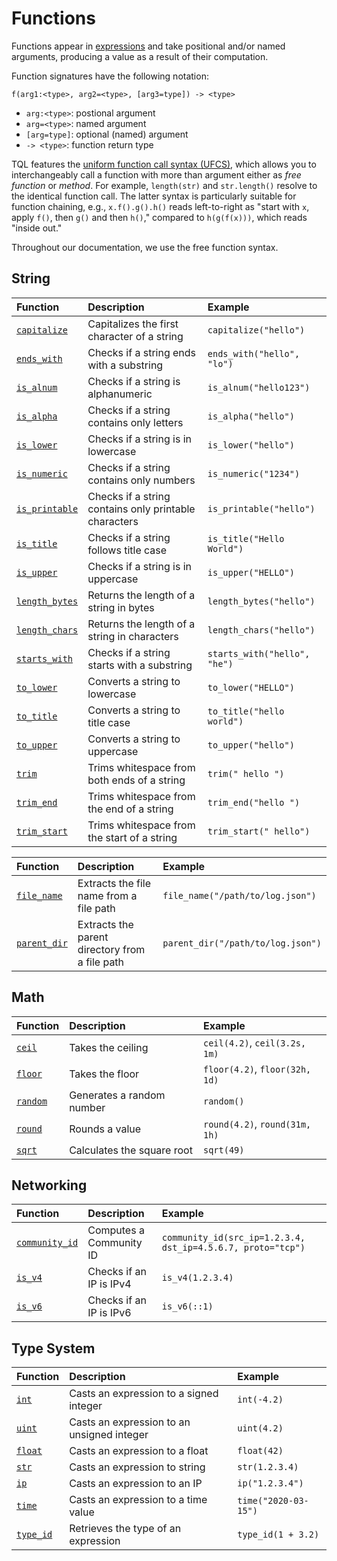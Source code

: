 # Functions

Functions appear in [expressions](../language/expressions.md) and take
positional and/or named arguments, producing a value as a result of their
computation.

Function signatures have the following notation:

```tql
f(arg1:<type>, arg2=<type>, [arg3=type]) -> <type>
```

- `arg:<type>`: postional argument
- `arg=<type>`: named argument
- `[arg=type]`: optional (named) argument
- `-> <type>`: function return type

TQL features the [uniform function call syntax
(UFCS)](https://en.wikipedia.org/wiki/Uniform_Function_Call_Syntax), which
allows you to interchangeably call a function with more than argument either as
*free function* or *method*. For example, `length(str)` and `str.length()`
resolve to the identical function call. The latter syntax is particularly
suitable for function chaining, e.g., `x.f().g().h()` reads left-to-right as
"start with `x`, apply `f()`, then `g()` and then `h()`," compared to
`h(g(f(x)))`, which reads "inside out."

Throughout our documentation, we use the free function syntax.

## String

Function | Description | Example
:--------|:-------------|:-------
[`capitalize`](functions/capitalize.md) | Capitalizes the first character of a string | `capitalize("hello")`
[`ends_with`](functions/ends_with.md) | Checks if a string ends with a substring | `ends_with("hello", "lo")`
[`is_alnum`](functions/is_alnum.md) | Checks if a string is alphanumeric | `is_alnum("hello123")`
[`is_alpha`](functions/is_alpha.md) | Checks if a string contains only letters | `is_alpha("hello")`
[`is_lower`](functions/is_lower.md) | Checks if a string is in lowercase | `is_lower("hello")`
[`is_numeric`](functions/is_numeric.md) | Checks if a string contains only numbers | `is_numeric("1234")`
[`is_printable`](functions/is_printable.md) | Checks if a string contains only printable characters | `is_printable("hello")`
[`is_title`](functions/is_title.md) | Checks if a string follows title case | `is_title("Hello World")`
[`is_upper`](functions/is_upper.md) | Checks if a string is in uppercase | `is_upper("HELLO")`
[`length_bytes`](functions/length_bytes.md) | Returns the length of a string in bytes | `length_bytes("hello")`
[`length_chars`](functions/length_chars.md) | Returns the length of a string in characters | `length_chars("hello")`
[`starts_with`](functions/starts_with.md) | Checks if a string starts with a substring | `starts_with("hello", "he")`
[`to_lower`](functions/to_lower.md) | Converts a string to lowercase | `to_lower("HELLO")`
[`to_title`](functions/to_title.md) | Converts a string to title case | `to_title("hello world")`
[`to_upper`](functions/to_upper.md) | Converts a string to uppercase | `to_upper("hello")`
[`trim`](functions/trim.md) | Trims whitespace from both ends of a string | `trim(" hello ")`
[`trim_end`](functions/trim_end.md) | Trims whitespace from the end of a string | `trim_end("hello ")`
[`trim_start`](functions/trim_start.md) | Trims whitespace from the start of a string | `trim_start(" hello")`

Function | Description | Example
:--------|:-------------|:-------
[`file_name`](functions/file_name.md) | Extracts the file name from a file path | `file_name("/path/to/log.json")`
[`parent_dir`](functions/parent_dir.md) | Extracts the parent directory from a file path | `parent_dir("/path/to/log.json")`

## Math

Function | Description | Example
:--------|:-------------|:-------
[`ceil`](functions/ceil.md) | Takes the ceiling | `ceil(4.2)`, `ceil(3.2s, 1m)`
[`floor`](functions/floor.md) | Takes the floor | `floor(4.2)`, `floor(32h, 1d)`
[`random`](functions/random.md) | Generates a random number | `random()`
[`round`](functions/round.md) | Rounds a value | `round(4.2)`, `round(31m, 1h)`
[`sqrt`](functions/sqrt.md) | Calculates the square root | `sqrt(49)`

## Networking

Function | Description | Example
:--------|:-------------|:-------
[`community_id`](functions/community_id.md) | Computes a Community ID | `community_id(src_ip=1.2.3.4, dst_ip=4.5.6.7, proto="tcp")`
[`is_v4`](functions/is_v4.md) | Checks if an IP is IPv4 | `is_v4(1.2.3.4)`
[`is_v6`](functions/is_v6.md) | Checks if an IP is IPv6 | `is_v6(::1)`

<!--

## OCSF
- `ocsf::category_name`
- `ocsf::category_uid`
- `ocsf::class_name`
- `ocsf::class_uid`

-->

## Type System

Function | Description | Example
:--------|:-------------|:-------
[`int`](functions/int.md) | Casts an expression to a signed integer | `int(-4.2)`
[`uint`](functions/uint.md) | Casts an expression to an unsigned integer | `uint(4.2)`
[`float`](functions/float.md) | Casts an expression to a float | `float(42)`
[`str`](functions/str.md) | Casts an expression to string | `str(1.2.3.4)`
[`ip`](functions/ip.md) | Casts an expression to an IP | `ip("1.2.3.4")`
[`time`](functions/time.md) | Casts an expression to a time value | `time("2020-03-15")`
[`type_id`](functions/type_id.md) | Retrieves the type of an expression | `type_id(1 + 3.2)`

<!--

## Aggregation (?)
- `count`
- `quantile`
- `sum`

## ???
- `env`
- `secret`

## Time and Duration
- `now`
- `as_secs`
- `since_epoch`

## Lists
- `length`

## Records
- `has`

## List and String ?
- `reverse`

## TODO
- `grok`
- `parse_cef`
- `parse_json`
-->

